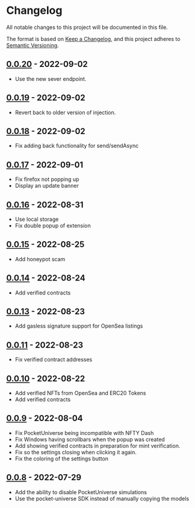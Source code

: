 # Changelog

All notable changes to this project will be documented in this file.

The format is based on [Keep a Changelog](https://keepachangelog.com/en/1.0.0/),
and this project adheres to [Semantic Versioning](https://semver.org/spec/v2.0.0.html).

## [0.0.20] - 2022-09-02

- Use the new sever endpoint.

## [0.0.19] - 2022-09-02

- Revert back to older version of injection.

## [0.0.18] - 2022-09-02

- Fix adding back functionality for send/sendAsync

## [0.0.17] - 2022-09-01

- Fix firefox not popping up
- Display an update banner

## [0.0.16] - 2022-08-31

- Use local storage
- Fix double popup of extension

## [0.0.15] - 2022-08-25

- Add honeypot scam

## [0.0.14] - 2022-08-24

- Add verified contracts

## [0.0.13] - 2022-08-23

- Add gasless signature support for OpenSea listings

## [0.0.11] - 2022-08-23

- Fix verified contract addresses

## [0.0.10] - 2022-08-22

- Add verified NFTs from OpenSea and ERC20 Tokens
- Add verified contracts

## [0.0.9] - 2022-08-04

- Fix PocketUniverse being incompatible with NFTY Dash
- Fix Windows having scrollbars when the popup was created
- Add showing verified contracts in preparation for mint verification.
- Fix so the settings closing when clicking it again.
- Fix the coloring of the settings button

## [0.0.8] - 2022-07-29

- Add the ability to disable PocketUniverse simulations
- Use the pocket-universe SDK instead of manually copying the models

[unreleased]: https://github.com/jqphu/pocketuniverse/compare/v0.0.20...HEAD
[0.0.20]: https://github.com/jqphu/pocketuniverse/compare/v0.0.19...v0.0.20
[0.0.19]: https://github.com/jqphu/pocketuniverse/compare/v0.0.18...v0.0.19
[0.0.18]: https://github.com/jqphu/pocketuniverse/compare/v0.0.17...v0.0.18
[0.0.17]: https://github.com/jqphu/pocketuniverse/compare/v0.0.16...v0.0.17
[0.0.16]: https://github.com/jqphu/pocketuniverse/compare/v0.0.15...v0.0.16
[0.0.15]: https://github.com/jqphu/pocketuniverse/compare/v0.0.14...v0.0.15
[0.0.14]: https://github.com/jqphu/pocketuniverse/compare/v0.0.13...v0.0.14
[0.0.13]: https://github.com/jqphu/pocketuniverse/compare/v0.0.11...v0.0.13
[0.0.11]: https://github.com/jqphu/pocketuniverse/compare/v0.0.10...v0.0.11
[0.0.10]: https://github.com/jqphu/pocketuniverse/compare/v0.0.9...v0.0.10
[0.0.9]: https://github.com/jqphu/pocketuniverse/compare/v0.0.8...v0.0.9
[0.0.8]: https://github.com/jqphu/pocketuniverse/compare/v0.0.7...v0.0.8
